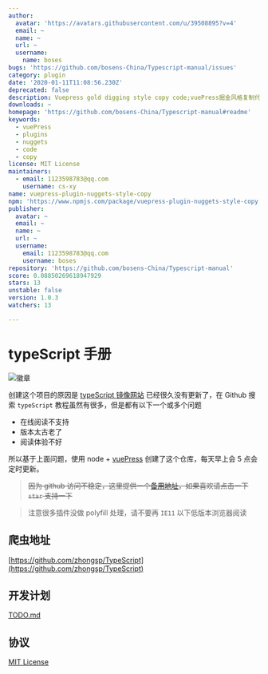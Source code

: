 ```yaml
---
author:
  avatar: 'https://avatars.githubusercontent.com/u/39508895?v=4'
  email: ~
  name: ~
  url: ~
  username:
    name: boses
bugs: 'https://github.com/bosens-China/Typescript-manual/issues'
category: plugin
date: '2020-01-11T11:08:56.230Z'
deprecated: false
description: Vuepress gold digging style copy code;vuePress掘金风格复制代码
downloads: ~
homepage: 'https://github.com/bosens-China/Typescript-manual#readme'
keywords:
  - vuePress
  - plugins
  - nuggets
  - code
  - copy
license: MIT License
maintainers:
  - email: 1123598783@qq.com
    username: cs-xy
name: vuepress-plugin-nuggets-style-copy
npm: 'https://www.npmjs.com/package/vuepress-plugin-nuggets-style-copy'
publisher:
  avatar: ~
  email: ~
  name: ~
  url: ~
  username:
    email: 1123598783@qq.com
    username: boses
repository: 'https://github.com/bosens-China/Typescript-manual'
score: 0.08850269618947929
stars: 13
unstable: false
version: 1.0.3
watchers: 13

---
```


# typeScript 手册

![徽章](https://img.shields.io/badge/License-MIT-brightgreen)

创建这个项目的原因是 [typeScript 镜像网站](https://www.tslang.cn/) 已经很久没有更新了，在 Github 搜索 `typeScript` 教程虽然有很多，但是都有以下一个或多个问题

- 在线阅读不支持
- 版本太古老了
- 阅读体验不好

所以基于上面问题，使用 node + [vuePress](https://vuepress.vuejs.org/) 创建了这个仓库，每天早上会 5 点会定时更新。

> ~~因为 github 访问不稳定，这里提供一个[备用地址](https://tsc.yangliu.pub/)，如果喜欢请点击一下 `star` 支持一下~~

> 注意很多插件没做 polyfill 处理，请不要再 `IE11` 以下低版本浏览器阅读

## 爬虫地址

[https://github.com/zhongsp/TypeScript](https://github.com/zhongsp/TypeScript)

## 开发计划

[TODO.md](/TODO.md)

## 协议

[MIT License](/License)
